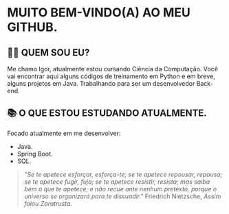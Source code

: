 # **MUITO BEM-VINDO(A) AO MEU GITHUB.**

## **👩‍💻 QUEM SOU EU?**

Me chamo Igor, atualmente estou cursando Ciência da Computação.
Você vai encontrar aqui alguns códigos de treinamento em Python e em breve, alguns projetos em Java.
Trabalhando para ser um desenvolvedor Back-end.

## **📚 O QUE ESTOU ESTUDANDO ATUALMENTE.**

Focado atualmente em me desenvolver:
- Java.
- Spring Boot.
- SQL.






> _"Se te apetece esforçar, esforça-te;
se te apetece repousar, repousa;
se te apetece fugir, fuja;
se te apetece resistir, resista;
mas saiba bem o que te apetece, e não recue ante nenhum pretexto, porque o universo se organizará para te dissuadir."_
> Friedrich Nietzsche, _Assim falou Zaratrusta._





